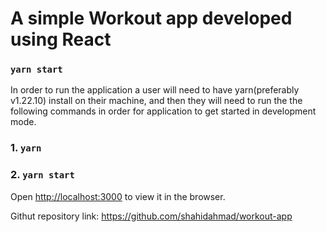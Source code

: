 # A simple Workout app developed using React

### `yarn start`

In order to run the application a user will need to have yarn(preferably v1.22.10) install on their machine, and then they will need to run the
the following commands in order for application to get started in development mode.

### 1.  `yarn`
### 2.  `yarn start` 

Open [http://localhost:3000](http://localhost:3000) to view it in the browser.

Githut repository link: https://github.com/shahidahmad/workout-app
